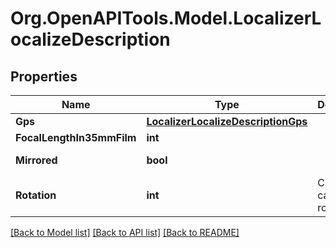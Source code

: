 # Org.OpenAPITools.Model.LocalizerLocalizeDescription
## Properties

Name | Type | Description | Notes
------------ | ------------- | ------------- | -------------
**Gps** | [**LocalizerLocalizeDescriptionGps**](LocalizerLocalizeDescriptionGps.md) |  | 
**FocalLengthIn35mmFilm** | **int** |  | [optional] 
**Mirrored** | **bool** |  | [optional] [default to false]
**Rotation** | **int** | Clockwise camera rotation | [optional] [default to RotationEnum.NUMBER_0]

[[Back to Model list]](../README.md#documentation-for-models) [[Back to API list]](../README.md#documentation-for-api-endpoints) [[Back to README]](../README.md)

